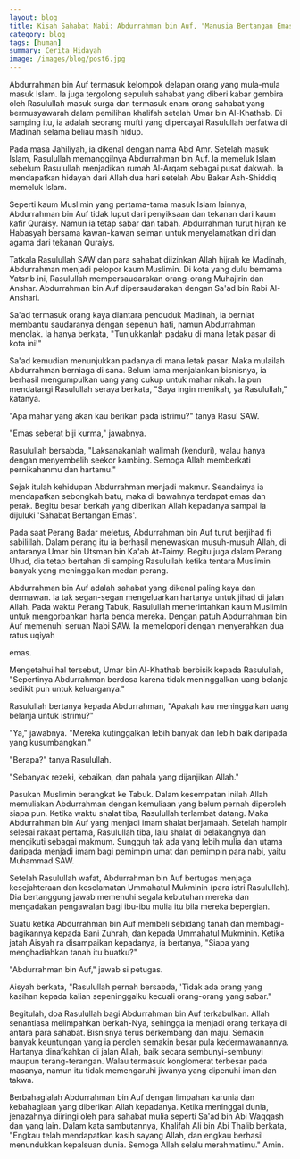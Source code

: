 ```yaml
---
layout: blog
title: Kisah Sahabat Nabi: Abdurrahman bin Auf, "Manusia Bertangan Emas"
category: blog
tags: [human]  
summary: Cerita Hidayah
image: /images/blog/post6.jpg
---
```


Abdurrahman bin Auf termasuk kelompok delapan orang yang mula-mula masuk Islam. Ia juga tergolong sepuluh sahabat yang diberi kabar gembira oleh Rasulullah masuk surga dan termasuk enam orang sahabat yang bermusyawarah dalam pemilihan khalifah setelah Umar bin Al-Khathab. Di samping itu, ia adalah seorang mufti yang dipercayai Rasulullah berfatwa di Madinah selama beliau masih hidup.

 

Pada masa Jahiliyah, ia dikenal dengan nama Abd Amr. Setelah masuk Islam, Rasulullah memanggilnya Abdurrahman bin Auf. Ia memeluk Islam sebelum Rasulullah menjadikan rumah Al-Arqam sebagai pusat dakwah. Ia mendapatkan hidayah dari Allah dua hari setelah Abu Bakar Ash-Shiddiq memeluk Islam.

 

Seperti kaum Muslimin yang pertama-tama masuk Islam lainnya, Abdurrahman bin Auf tidak luput dari penyiksaan dan tekanan dari kaum kafir Quraisy. Namun ia tetap sabar dan tabah. Abdurrahman turut hijrah ke Habasyah bersama kawan-kawan seiman untuk menyelamatkan diri dan agama dari tekanan Quraiys.

 

Tatkala Rasulullah SAW dan para sahabat diizinkan Allah hijrah ke Madinah, Abdurrahman menjadi pelopor kaum Muslimin. Di kota yang dulu bernama Yatsrib ini, Rasulullah mempersaudarakan orang-orang Muhajirin dan Anshar. Abdurrahman bin Auf dipersaudarakan dengan Sa'ad bin Rabi Al-Anshari.

 

Sa'ad termasuk orang kaya diantara penduduk Madinah, ia berniat membantu saudaranya dengan sepenuh hati, namun Abdurrahman menolak. Ia hanya berkata, "Tunjukkanlah padaku di mana letak pasar di kota ini!"

 

Sa'ad kemudian menunjukkan padanya di mana letak pasar. Maka mulailah Abdurrahman berniaga di sana. Belum lama menjalankan bisnisnya, ia berhasil mengumpulkan uang yang cukup untuk mahar nikah. Ia pun mendatangi Rasulullah seraya berkata, "Saya ingin menikah, ya Rasulullah," katanya.

 

"Apa mahar yang akan kau berikan pada istrimu?" tanya Rasul SAW.

 

"Emas seberat biji kurma," jawabnya.

 

Rasulullah bersabda, "Laksanakanlah walimah (kenduri), walau hanya dengan menyembelih seekor kambing. Semoga Allah memberkati pernikahanmu dan hartamu."

 

Sejak itulah kehidupan Abdurrahman menjadi makmur. Seandainya ia mendapatkan sebongkah batu, maka di bawahnya terdapat emas dan perak. Begitu besar berkah yang diberikan Allah kepadanya sampai ia dijuluki 'Sahabat Bertangan Emas'.

 

Pada saat Perang Badar meletus, Abdurrahman bin Auf turut berjihad fi sabilillah. Dalam perang itu ia berhasil menewaskan musuh-musuh Allah, di antaranya Umar bin Utsman bin Ka'ab At-Taimy. Begitu juga dalam Perang Uhud, dia tetap bertahan di samping Rasulullah ketika tentara Muslimin banyak yang meninggalkan medan perang.

 

Abdurrahman bin Auf adalah sahabat yang dikenal paling kaya dan dermawan. Ia tak segan-segan mengeluarkan hartanya untuk jihad di jalan Allah. Pada waktu Perang Tabuk, Rasulullah memerintahkan kaum Muslimin untuk mengorbankan harta benda mereka. Dengan patuh Abdurrahman bin Auf memenuhi seruan Nabi SAW. Ia memelopori dengan menyerahkan dua ratus uqiyah

emas.

 

Mengetahui hal tersebut, Umar bin Al-Khathab berbisik kepada Rasulullah, "Sepertinya Abdurrahman berdosa karena tidak meninggalkan uang belanja sedikit pun untuk keluarganya."

 

Rasulullah bertanya kepada Abdurrahman, "Apakah kau meninggalkan uang belanja untuk istrimu?"

 

"Ya," jawabnya. "Mereka kutinggalkan lebih banyak dan lebih baik daripada yang kusumbangkan."

 

"Berapa?" tanya Rasulullah.

 

"Sebanyak rezeki, kebaikan, dan pahala yang dijanjikan Allah."

 

Pasukan Muslimin berangkat ke Tabuk. Dalam kesempatan inilah Allah memuliakan Abdurrahman dengan kemuliaan yang belum pernah diperoleh siapa pun. Ketika waktu shalat tiba, Rasulullah terlambat datang. Maka Abdurrahman bin Auf yang menjadi imam shalat berjamaah. Setelah hampir selesai rakaat pertama, Rasulullah tiba, lalu shalat di belakangnya dan mengikuti sebagai makmum. Sungguh tak ada yang lebih mulia dan utama daripada menjadi imam bagi pemimpin umat dan pemimpin para nabi, yaitu Muhammad SAW.

 

Setelah Rasulullah wafat, Abdurrahman bin Auf bertugas menjaga kesejahteraan dan keselamatan Ummahatul Mukminin (para istri Rasulullah). Dia bertanggung jawab memenuhi segala kebutuhan mereka dan mengadakan pengawalan bagi ibu-ibu mulia itu bila mereka bepergian.

 

Suatu ketika Abdurrahman bin Auf membeli sebidang tanah dan membagi-bagikannya kepada Bani Zuhrah, dan kepada Ummahatul Mukminin. Ketika jatah Aisyah ra disampaikan kepadanya, ia bertanya, "Siapa yang menghadiahkan tanah itu buatku?"

 

"Abdurrahman bin Auf," jawab si petugas.

 

Aisyah berkata, "Rasulullah pernah bersabda, 'Tidak ada orang yang kasihan kepada kalian sepeninggalku kecuali orang-orang yang sabar."

 

Begitulah, doa Rasulullah bagi Abdurrahman bin Auf terkabulkan. Allah senantiasa melimpahkan berkah-Nya, sehingga ia menjadi orang terkaya di antara para sahabat. Bisnisnya terus berkembang dan maju. Semakin banyak keuntungan yang ia peroleh semakin besar pula kedermawanannya. Hartanya dinafkahkan di jalan Allah, baik secara sembunyi-sembunyi maupun terang-terangan. Walau termasuk konglomerat terbesar pada masanya, namun itu tidak memengaruhi jiwanya yang dipenuhi iman dan takwa.

 

Berbahagialah Abdurrahman bin Auf dengan limpahan karunia dan kebahagiaan yang diberikan Allah kepadanya. Ketika meninggal dunia, jenazahnya diiringi oleh para sahabat mulia seperti Sa'ad bin Abi Waqqash dan yang lain. Dalam kata sambutannya, Khalifah Ali bin Abi Thalib berkata, "Engkau telah mendapatkan kasih sayang Allah, dan engkau berhasil menundukkan kepalsuan dunia. Semoga Allah selalu merahmatimu." Amin.
